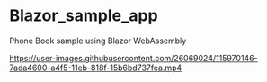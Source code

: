 # Blazor_sample_app
Phone Book sample using Blazor WebAssembly


https://user-images.githubusercontent.com/26069024/115970146-7ada4600-a4f5-11eb-818f-15b6bd737fea.mp4

